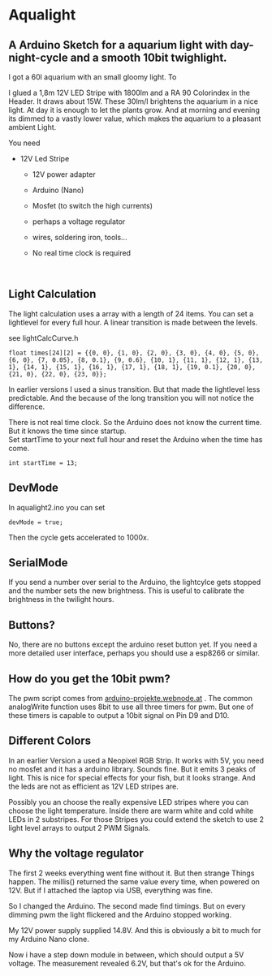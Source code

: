 Aqualight
=========

A Arduino Sketch for a aquarium light with day-night-cycle and a smooth 10bit twighlight.
-----------------------------------------------------------------------------------------

I got a 60l aquarium with an small gloomy light. To

I glued a 1,8m 12V LED Stripe with 1800lm and a RA 90 Colorindex in the Header.
It draws about 15W. These  30lm/l brightens the aquarium in a nice light. At day
it is enough to let the plants grow. And at morning and evening its dimmed to a
vastly lower value, which makes the aquarium to a pleasant ambient Light.

You need

-   12V Led Stripe

    -   12V power adapter

    -   Arduino (Nano)

    -   Mosfet (to switch the high currents)

    -   perhaps a voltage regulator

    -   wires, soldering iron, tools...

    -   No real time clock is required

 

Light Calculation
-----------------

The light calculation uses a array with a length of 24 items. You can set a
lightlevel for every full hour. A linear transition is made between the levels.

see lightCalcCurve.h

~~~~~~~~~~~~~~~~~~~~~~~~~~~~~~~~~~~~~~~~~~~~~~~~~~~~~~~~~~~~~~~~~~~~~~~~~~~~~~~~
float times[24][2] = {{0, 0}, {1, 0}, {2, 0}, {3, 0}, {4, 0}, {5, 0}, {6, 0}, {7, 0.05}, {8, 0.1}, {9, 0.6}, {10, 1}, {11, 1}, {12, 1}, {13, 1}, {14, 1}, {15, 1}, {16, 1}, {17, 1}, {18, 1}, {19, 0.1}, {20, 0}, {21, 0}, {22, 0}, {23, 0}};
~~~~~~~~~~~~~~~~~~~~~~~~~~~~~~~~~~~~~~~~~~~~~~~~~~~~~~~~~~~~~~~~~~~~~~~~~~~~~~~~

In earlier versions I used a sinus transition. But that made the lightlevel less
predictable. And the because of the long transition you will not notice the
difference.

There is not real time clock. So the Arduino does not know the current time. But
it knows the time since startup.  
Set startTime to your next full hour and reset the Arduino when the time has
come.

~~~~~~~~~~~~~~~~~~~~~~~~~~~~~~~~~~~~~~~~~~~~~~~~~~~~~~~~~~~~~~~~~~~~~~~~~~~~~~~~
int startTime = 13;
~~~~~~~~~~~~~~~~~~~~~~~~~~~~~~~~~~~~~~~~~~~~~~~~~~~~~~~~~~~~~~~~~~~~~~~~~~~~~~~~

DevMode
-------

In aqualight2.ino you can set

~~~~~~~~~~~~~~~~~~~~~~~~~~~~~~~~~~~~~~~~~~~~~~~~~~~~~~~~~~~~~~~~~~~~~~~~~~~~~~~~
devMode = true; 
~~~~~~~~~~~~~~~~~~~~~~~~~~~~~~~~~~~~~~~~~~~~~~~~~~~~~~~~~~~~~~~~~~~~~~~~~~~~~~~~

Then the cycle gets accelerated to 1000x.

SerialMode
----------

If you send a number over serial to the Arduino, the lightcylce gets stopped and
the number sets the new brightness. This is useful to calibrate the brightness
in the twilight hours.

Buttons?
--------

No, there are no buttons except the arduino reset button yet. If you need a more
detailed user interface, perhaps you should use a esp8266 or similar.

How do you get the 10bit pwm?
-----------------------------

The pwm script comes from
[arduino-projekte.webnode.at](https://arduino-projekte.webnode.at/registerprogrammierung/fast-pwm/)
. The common analogWrite function uses 8bit to use all three timers for pwm. But
one of these timers is capable to output a 10bit signal on Pin D9 and D10.

Different Colors
----------------

In an earlier Version a used a Neopixel RGB Strip. It works with 5V, you need no
mosfet and it has a arduino library. Sounds fine. But it emits 3 peaks of light.
This is nice for special effects for your fish, but it looks strange. And the
leds are not as efficient as 12V LED stripes are.

Possibly you an choose the really expensive LED stripes where you can choose the
light temperature. Inside there are warm white and cold white LEDs in 2
substripes. For those Stripes you could extend the sketch to use 2 light level
arrays to output 2 PWM Signals.

Why the voltage regulator
-------------------------

The first 2 weeks everything went fine without it. But then strange Things
happen. The millis() returned the same value every time, when powered on 12V.
But if I attached the laptop via USB, everything was fine.

So I changed the Arduino. The second made find timings. But on every dimming pwm
the light flickered and the Arduino stopped working.

My 12V power supply supplied 14.8V. And this is obviously a bit to much for my
Arduino Nano clone.

Now i have a step down module in between, which should output a 5V voltage. The
measurement revealed 6.2V, but that's ok for the Arduino.
